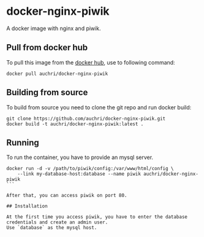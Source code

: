 # docker-nginx-piwik
A docker image with nginx and piwik.

## Pull from docker hub

To pull this image from the [docker hub](https://hub.docker.com/r/auchri/docker-nginx-piwik/), use to following command:

`docker pull auchri/docker-nginx-piwik`

## Building from source

To build from source you need to clone the git repo and run docker build:

```
git clone https://github.com/auchri/docker-nginx-piwik.git
docker build -t auchri/docker-nginx-piwik:latest .
```

## Running

To run the container, you have to provide an mysql server.

````
docker run -d -v /path/to/piwik/config:/var/www/html/config \
    --link my-database-host:database --name piwik auchri/docker-nginx-piwik
```

After that, you can access piwik on port 80.

## Installation

At the first time you access piwik, you have to enter the database credentials and create an admin user.
Use `database` as the mysql host.

